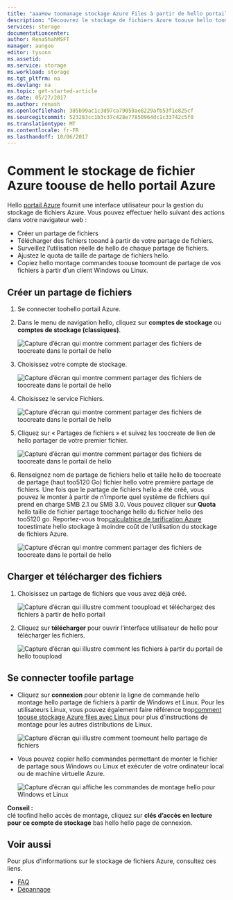 ```yaml
---
title: "aaaHow toomanage stockage Azure Files à partir de hello portail Azure | Documents Microsoft"
description: "Découvrez le stockage de fichiers Azure toouse hello toomanage portail Azure."
services: storage
documentationcenter: 
author: RenaShahMSFT
manager: aungoo
editor: tysonn
ms.assetid: 
ms.service: storage
ms.workload: storage
ms.tgt_pltfrm: na
ms.devlang: na
ms.topic: get-started-article
ms.date: 05/27/2017
ms.author: renash
ms.openlocfilehash: 385b99ac1c3d97ca79059ae8229afb53f1e825cf
ms.sourcegitcommit: 523283cc1b3c37c428e77850964dc1c33742c5f0
ms.translationtype: MT
ms.contentlocale: fr-FR
ms.lasthandoff: 10/06/2017
---
```

# <a name="how-toouse-azure-file-storage-from-hello-azure-portal"></a>Comment le stockage de fichier Azure toouse de hello portail Azure
Hello [portail Azure](https://portal.azure.com) fournit une interface utilisateur pour la gestion du stockage de fichiers Azure. Vous pouvez effectuer hello suivant des actions dans votre navigateur web :

* Créer un partage de fichiers
* Télécharger des fichiers tooand à partir de votre partage de fichiers.
* Surveillez l’utilisation réelle de hello de chaque partage de fichiers.
* Ajustez le quota de taille de partage de fichiers hello.
* Copiez hello montage commandes toouse toomount de partage de vos fichiers à partir d’un client Windows ou Linux.

## <a name="create-file-share"></a>Créer un partage de fichiers
1. Se connecter toohello portail Azure.
2. Dans le menu de navigation hello, cliquez sur **comptes de stockage** ou **comptes de stockage (classiques)**.
    
    ![Capture d’écran qui montre comment partager des fichiers de toocreate dans le portail de hello](media/storage-file-how-to-use-files-portal/use-files-portal-create-file-share1.png)

3. Choisissez votre compte de stockage.

    ![Capture d’écran qui montre comment partager des fichiers de toocreate dans le portail de hello](media/storage-file-how-to-use-files-portal/use-files-portal-create-file-share2.png)

4. Choisissez le service Fichiers.

    ![Capture d’écran qui montre comment partager des fichiers de toocreate dans le portail de hello](media/storage-file-how-to-use-files-portal/use-files-portal-create-file-share3.png)

5. Cliquez sur « Partages de fichiers » et suivez les toocreate de lien de hello partager de votre premier fichier.

    ![Capture d’écran qui montre comment partager des fichiers de toocreate dans le portail de hello](media/storage-file-how-to-use-files-portal/use-files-portal-create-file-share4.png)

6. Renseignez nom de partage de fichiers hello et taille hello de toocreate de partage (haut too5120 Go) fichier hello votre première partage de fichiers. Une fois que le partage de fichiers hello a été créé, vous pouvez le monter à partir de n’importe quel système de fichiers qui prend en charge SMB 2.1 ou SMB 3.0. Vous pouvez cliquer sur **Quota** hello taille de fichier partage toochange hello du fichier hello des too5120 go. Reportez-vous trop[calculatrice de tarification Azure](https://azure.microsoft.com/pricing/calculator/) tooestimate hello stockage à moindre coût de l’utilisation du stockage de fichiers Azure.

    ![Capture d’écran qui montre comment partager des fichiers de toocreate dans le portail de hello](media/storage-file-how-to-use-files-portal/use-files-portal-create-file-share5.png)

## <a name="upload-and-download-files"></a>Charger et télécharger des fichiers
1. Choisissez un partage de fichiers que vous avez déjà créé.

    ![Capture d’écran qui illustre comment tooupload et téléchargez des fichiers à partir de hello portail](media/storage-file-how-to-use-files-portal/use-files-portal-upload-file1.png)

2. Cliquez sur **télécharger** pour ouvrir l’interface utilisateur de hello pour télécharger les fichiers.

    ![Capture d’écran qui illustre comment les fichiers à partir du portail de hello tooupload](media/storage-file-how-to-use-files-portal/use-files-portal-upload-file2.png)

## <a name="connect-toofile-share"></a>Se connecter toofile partage
-  Cliquez sur **connexion** pour obtenir la ligne de commande hello montage hello partage de fichiers à partir de Windows et Linux. Pour les utilisateurs Linux, vous pouvez également faire référence trop[comment toouse stockage Azure files avec Linux](storage-how-to-use-files-linux.md) pour plus d’instructions de montage pour les autres distributions de Linux.

    ![Capture d’écran qui illustre comment toomount hello partage de fichiers](media/storage-file-how-to-use-files-portal/use-files-portal-connect.png)
-  Vous pouvez copier hello commandes permettant de monter le fichier de partage sous Windows ou Linux et exécuter de votre ordinateur local ou de machine virtuelle Azure.

    ![Capture d’écran qui affiche les commandes de montage hello pour Windows et Linux](media/storage-file-how-to-use-files-portal/use-files-portal-show-mount-commands.png)

**Conseil :**  
clé toofind hello accès de montage, cliquez sur **clés d’accès en lecture pour ce compte de stockage** bas hello hello page de connexion.

## <a name="see-also"></a>Voir aussi
Pour plus d’informations sur le stockage de fichiers Azure, consultez ces liens.

* [FAQ](storage-files-faq.md)
* [Dépannage](storage-troubleshoot-file-connection-problems.md)
